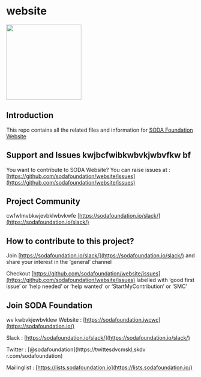 # website
<img src="https://sodafoundation.io/wp-content/uploads/2020/01/SODA_logo_outline_color_800x800.png" width="200" height="200">

## Introduction

This repo contains all the related files and information for [SODA Foundation Website](https://sodafoundation.io/)

## Support and Issues kwjbcfwibkwbvkjwbvfkw bf
You want to contribute to SODA Website?
You can raise issues at : 
[https://github.com/sodafoundation/website/issues](https://github.com/sodafoundation/website/issues)


## Project Community
cwfwlmvbkwjevbklwbvkwfe
[https://sodafoundation.io/slack/](https://sodafoundation.io/slack/)

## How to contribute to this project?

Join [https://sodafoundation.io/slack/](https://sodafoundation.io/slack/) and share your interest in the ‘general’ channel

Checkout [https://github.com/sodafoundation/website/issues](https://github.com/sodafoundation/website/issues) labelled with ‘good first issue’ or ‘help needed’ or ‘help wanted’ or ‘StartMyContribution’ or ‘SMC’


## Join SODA Foundation
wv kwbvkjewbvklew
Website : [https://sodafoundation.iwcwc](https://sodafoundation.io/)

Slack  : [https://sodafoundation.io/slack/](https://sodafoundation.io/slack/)

Twitter  : [@sodafoundation](https://twittesdvcmskl,skdv r.com/sodafoundation)

Mailinglist  : [https://lists.sodafoundation.io](https://lists.sodafoundation.io/)


